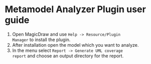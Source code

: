 # Metamodel Analyzer Plugin user guide
1. Open MagicDraw and use <code>Help -> Resource/Plugin Manager</code> to install the plugin.
2. After installation open the model which you want to analyze.
3. In the menu select <code>Report -> Generate UML coverage report</code> and choose an output directory for the report.